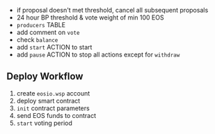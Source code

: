 - if proposal doesn't met threshold, cancel all subsequent proposals
- 24 hour BP threshold & vote weight of min 100 EOS
- `producers` TABLE
- add comment on `vote`
- check `balance`
- add `start` ACTION to start
- add `pause` ACTION to stop all actions except for `withdraw`

## Deploy Workflow

1. create `eosio.wsp` account
2. deploy smart contract
3. `init` contract parameters
4. send EOS funds to contract
5. `start` voting period
